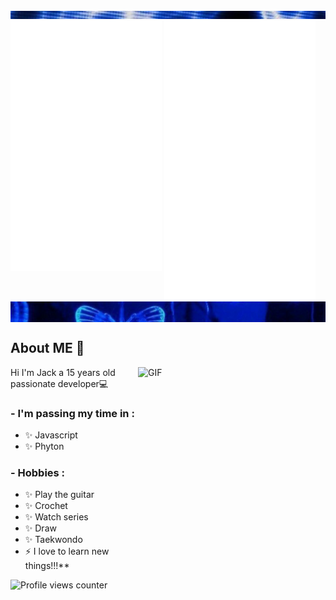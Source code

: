 <div class="parte_de_arriba">
<img src="22.png">
</div>


<div>
  <img src="/metrics1.svg" width="48%" align="top" />
  <img src="/metrics2.svg" width="48%"  />
</div>

<div class="contenedor">
<img src="3vs4.png" align="top">
</div>





## <div align="left">About ME 💬 </div>  
 

<img height="420" width="300" alt="GIF" align="right" src="https://images.pexels.com/photos/213399/pexels-photo-213399.jpeg?auto=compress&cs=tinysrgb&w=1260&h=750&dpr=1">

Hi I'm Jack a 15 years old passionate developer💻  
  
### - I'm passing my time in :
- ✨ Javascript
- ✨ Phyton
  

### - Hobbies : 
- ✨ Play the guitar
- ✨ Crochet
- ✨ Watch series
- ✨ Draw
- ✨ Taekwondo
- ⚡ I love to learn new things!!!**  

![Profile views counter](https://komarev.com/ghpvc/?username=jackvvl&&style=flat-square)  









